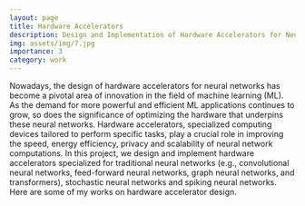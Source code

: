 ```yaml
---
layout: page
title: Hardware Accelerators
description: Design and Implementation of Hardware Accelerators for Neural Computing
img: assets/img/7.jpg
importance: 3
category: work
---
```


Nowadays, the design of hardware accelerators for neural networks has become a pivotal area of innovation in the field of machine learning (ML). As the demand for more powerful and efficient ML applications continues to grow, so does the significance of optimizing the hardware that underpins these neural networks. Hardware accelerators, specialized computing devices tailored to perform specific tasks, play a crucial role in improving the speed, energy efficiency, privacy and scalability of neural network computations. In this project, we design and implement hardware accelerators specialized for traditional neural networks (e.g., convolutional neural networks, feed-forward neural networks, graph neural networks, and transformers), stochastic neural networks and spiking neural networks. Here are some of my works on hardware accelerator design.

